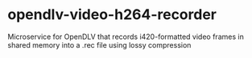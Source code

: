 # opendlv-video-h264-recorder
Microservice for OpenDLV that records i420-formatted video frames in shared memory into a .rec file using lossy compression
